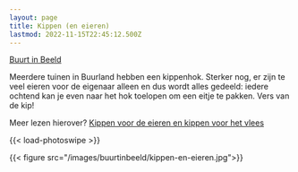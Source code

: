 ```yaml
---
layout: page
title: Kippen (en eieren)
lastmod: 2022-11-15T22:45:12.500Z
---
```

[Buurt in Beeld](/buurtinbeeld/)  

Meerdere tuinen in Buurland hebben een kippenhok. Sterker nog, er zijn te veel eieren voor de eigenaar alleen en dus wordt alles gedeeld: iedere ochtend kan je even naar het hok toelopen om een eitje te pakken. Vers van de kip! 

 Meer lezen hierover? [Kippen voor de eieren en kippen voor het vlees](/media/20130217-kippenkrant/)

{{< load-photoswipe >}}

{{< figure src="/images/buurtinbeeld/kippen-en-eieren.jpg">}}
